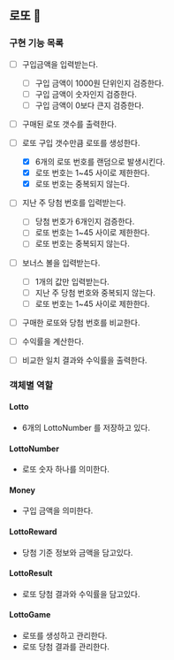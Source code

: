 ## 로또 🎱

### 구현 기능 목록

- [ ] 구입금액을 입력받는다.
  - [ ] 구입 금액이 1000원 단위인지 검증한다.
  - [ ] 구입 금액이 숫자인지 검증한다.
  - [ ] 구입 금액이 0보다 큰지 검증한다.
- [ ] 구매된 로또 갯수를 출력한다.
- [ ] 로또 구입 갯수만큼 로또를 생성한다.
  - [x] 6개의 로또 번호를 랜덤으로 발생시킨다.
  - [x] 로또 번호는 1~45 사이로 제한한다.
  - [x] 로또 번호는 중복되지 않는다.
- [ ] 지난 주 당첨 번호를 입력받는다.
  - [ ] 당첨 번호가 6개인지 검증한다.
  - [ ] 로또 번호는 1~45 사이로 제한한다.
  - [ ] 로또 번호는 중복되지 않는다.
- [ ] 보너스 볼을 입력받는다.
  - [ ] 1개의 값만 입력받는다.
  - [ ] 지난 주 당첨 번호와 중복되지 않는다.
  - [ ] 로또 번호는 1~45 사이로 제한한다.
- [ ] 구매한 로또와 당첨 번호를 비교한다.
- [ ] 수익률을 계산한다.
- [ ] 비교한 일치 결과와 수익률을 출력한다.


### 객체별 역할

#### Lotto
- 6개의 LottoNumber 를 저장하고 있다.

#### LottoNumber
- 로또 숫자 하나를 의미한다.

#### Money
- 구입 금액을 의미한다.

#### LottoReward
- 당첨 기준 정보와 금액을 담고있다.

#### LottoResult
- 로또 당첨 결과와 수익률을 담고있다.

#### LottoGame
- 로또를 생성하고 관리한다.
- 로또 당첨 결과를 관리한다.